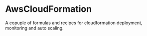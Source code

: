 # AwsCloudFormation
A copuple of formulas and recipes for cloudformation deployment, monitoring and auto scaling.
